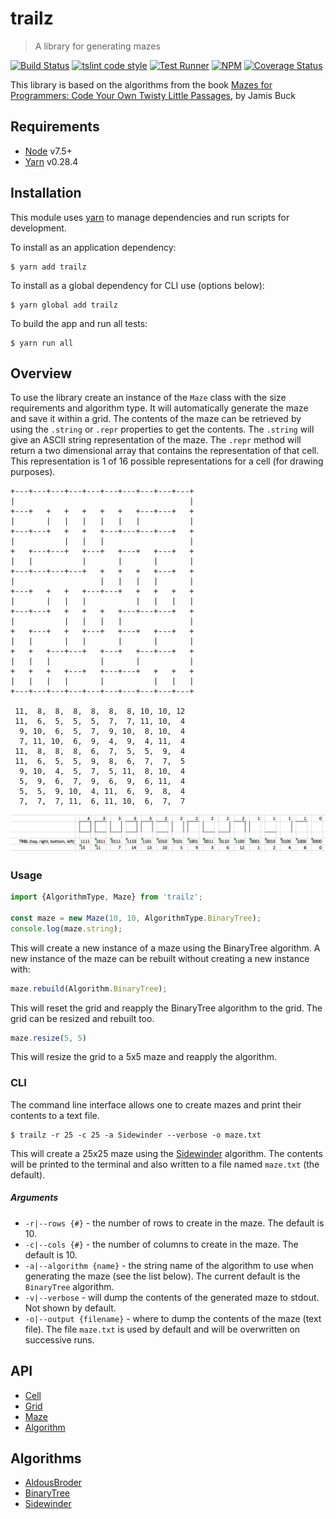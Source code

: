 # trailz

> A library for generating mazes

[![Build Status](https://travis-ci.org/jmquigley/trailz.svg?branch=master)](https://travis-ci.org/jmquigley/trailz)
[![tslint code style](https://img.shields.io/badge/code_style-TSlint-5ed9c7.svg)](https://palantir.github.io/tslint/)
[![Test Runner](https://img.shields.io/badge/testing-ava-blue.svg)](https://github.com/avajs/ava)
[![NPM](https://img.shields.io/npm/v/trailz.svg)](https://www.npmjs.com/package/trailz)
[![Coverage Status](https://coveralls.io/repos/github/jmquigley/trailz/badge.svg?branch=master)](https://coveralls.io/github/jmquigley/trailz?branch=master)

This library is based on the algorithms from the book [Mazes for Programmers: Code Your Own Twisty Little Passages](https://www.amazon.com/Mazes-Programmers-Twisty-Little-Passages/dp/1680500554/ref=sr_1_1?ie=UTF8&qid=1503783819&sr=8-1&keywords=Mazes+for+programmers), by Jamis Buck


## Requirements

- [Node](https://nodejs.org/en/) v7.5+
- [Yarn](https://yarnpkg.com) v0.28.4


## Installation

This module uses [yarn](https://yarnpkg.com/en/) to manage dependencies and run scripts for development.

To install as an application dependency:
```
$ yarn add trailz
```

To install as a global dependency for CLI use (options below):
```
$ yarn global add trailz
```

To build the app and run all tests:
```
$ yarn run all
```


## Overview

To use the library create an instance of the `Maze` class with the size requirements and algorithm type.  It will automatically generate the maze and save it within a grid.  The contents of the maze can be retrieved by using the `.string` or `.repr` properties to get the contents.  The `.string` will give an ASCII string representation of the maze.  The `.repr` method will return a two dimensional array that contains the representation of that cell.  This representation is 1 of 16 possible representations for a cell (for drawing purposes).

```
+---+---+---+---+---+---+---+---+---+---+
|                                       |
+---+   +   +   +   +   +   +---+---+   +
|       |   |   |   |   |   |           |
+---+---+   +   +   +---+---+---+---+   +
|           |   |   |                   |
+   +---+---+   +---+   +---+   +---+   +
|   |           |       |       |       |
+---+---+---+---+   +   +   +   +---+   +
|                   |   |   |   |       |
+---+   +   +   +---+---+   +   +   +   +
|       |   |   |           |   |   |   |
+---+---+   +   +   +   +---+---+---+   +
|           |   |   |   |               |
+   +---+   +   +---+   +---+   +---+   +
|   |       |   |       |       |       |
+   +   +---+---+   +---+   +---+---+   +
|   |   |           |       |           |
+   +   +   +---+   +---+---+   +   +   +
|   |   |   |       |           |   |   |
+---+---+---+---+---+---+---+---+---+---+

 11,  8,  8,  8,  8,  8,  8, 10, 10, 12
 11,  6,  5,  5,  5,  7,  7, 11, 10,  4
  9, 10,  6,  5,  7,  9, 10,  8, 10,  4
  7, 11, 10,  6,  9,  4,  9,  4, 11,  4
 11,  8,  8,  8,  6,  7,  5,  5,  9,  4
 11,  6,  5,  5,  9,  8,  6,  7,  7,  5
  9, 10,  4,  5,  7,  5, 11,  8, 10,  4
  5,  9,  6,  7,  9,  6,  9,  6, 11,  4
  5,  5,  9, 10,  4, 11,  6,  9,  8,  4
  7,  7,  7, 11,  6, 11, 10,  6,  7,  7
```

![SREPR Values](srepr-values.png)


### Usage

```javascript
import {AlgorithmType, Maze} from 'trailz';

const maze = new Maze(10, 10, AlgorithmType.BinaryTree);
console.log(maze.string);
```

This will create a new instance of a maze using the BinaryTree algorithm.  A new instance of the maze can be rebuilt without creating a new instance with:

```javascript
maze.rebuild(Algorithm.BinaryTree);
```

This will reset the grid and reapply the BinaryTree algorithm to the grid.  The grid can be resized and rebuilt too.

```javascript
maze.resize(5, 5)
```

This will resize the grid to a 5x5 maze and reapply the algorithm.

### CLI

The command line interface allows one to create mazes and print their contents to a text file.

```
$ trailz -r 25 -c 25 -a Sidewinder --verbose -o maze.txt
```

This will create a 25x25 maze using the [Sidewinder](docs/lib/sidewinder.md) algorithm.  The contents will be printed to the terminal and also written to a file named `maze.txt` (the default).

##### Arguments

- `-r|--rows {#}` - the number of rows to create in the maze.  The default is 10.
- `-c|--cols {#}` - the number of columns to create in the maze.  The default is 10.
- `-a|--algorithm {name}` - the string name of the algorithm to use when generating the maze (see the list below).  The current default is the `BinaryTree` algorithm.
- `-v|--verbose` - will dump the contents of the generated maze to stdout.  Not shown by default.
- `-o|--output {filename}` - where to dump the contents of the maze (text file).  The file `maze.txt` is used by default and will be overwritten on successive runs.


## API

- [Cell](docs/lib/cell.md)
- [Grid](docs/lib/grid.md)
- [Maze](docs/lib/maze.md)
- [Algorithm](docs/lib/algorithm.md)

## Algorithms

- [AldousBroder](docs/lib/aldousbroder.md)
- [BinaryTree](docs/lib/binarytree.md)
- [Sidewinder](docs/lib/sidewinder.md)
